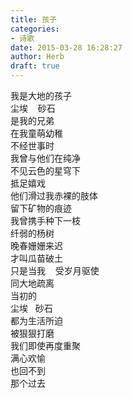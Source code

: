 ```yaml
---  
title: 孩子  
categories:  
- 诗歌  
date: 2015-03-28 16:28:27  
author: Herb  
draft: true
---  
```

我是大地的孩子  
尘埃    砂石  
是我的兄弟  
在我童萌幼稚  
不经世事时  
我曾与他们在纯净  
不见云色的星穹下  
抵足嬉戏  
他们滑过我赤裸的肢体  
留下矿物的痕迹  
我曾携手种下一枝  
纤弱的杨树  
晚春姗姗来迟  
才叫瓜苗破土    
只是当我    受岁月驱使  
同大地疏离  
当初的  
尘埃   砂石  
都为生活所迫  
被狠狠打磨  
我们即使再度重聚  
满心欢愉  
也回不到  
那个过去